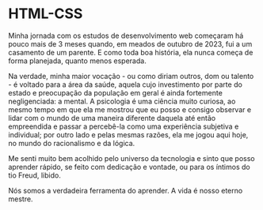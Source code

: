 # HTML-CSS
 <p>Minha jornada com os estudos de desenvolvimento web começaram há pouco mais de 3 meses quando, em meados de outubro de 2023, fui a um casamento de um parente. E como toda boa história, ela nunca começa de forma planejada, quanto menos esperada.</p>
<p>Na verdade, minha maior vocação - ou como diriam outros, dom ou talento - é voltado para a área da saúde, aquela cujo investimento por parte do estado e preocupação da população em geral é ainda fortemente negligenciada: a mental. A psicologia é uma ciência muito curiosa, ao mesmo tempo em que ela me mostrou que eu posso e consigo observar e lidar com o mundo de uma maneira diferente daquela até então empreendida e passar a percebê-la como uma experiência subjetiva e individual; por outro lado e pelas mesmas razões, ela me jogou aqui hoje, no mundo do racionalismo e da lógica.</p>
<p>Me senti muito bem acolhido pelo universo da tecnologia e sinto que posso aprender rápido, se feito com dedicação e vontade, ou para os íntimos do tio Freud, libido.</p>
<p>Nós somos a verdadeira ferramenta do aprender. A vida é nosso eterno mestre.</p>

